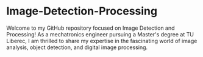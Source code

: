 # Image-Detection-Processing
Welcome to my GitHub repository focused on Image Detection and Processing! As a mechatronics engineer pursuing a Master's degree at TU Liberec, I am thrilled to share my expertise in the fascinating world of image analysis, object detection, and digital image processing.
